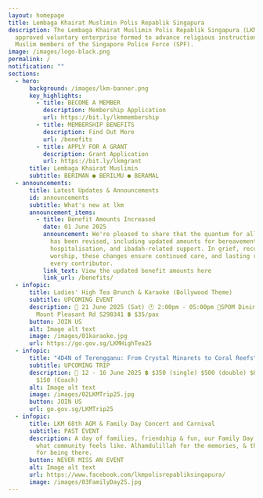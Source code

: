 ```yaml
---
layout: homepage
title: Lembaga Khairat Muslimin Polis Repablik Singapura
description: The Lembaga Khairat Muslimin Polis Repablik Singapura (LKM) is an
  approved voluntary enterprise formed to advance religious instruction among
  Muslim members of the Singapore Police Force (SPF).
image: /images/logo-black.png
permalink: /
notification: ""
sections:
  - hero:
      background: /images/lkm-banner.png
      key_highlights:
        - title: BECOME A MEMBER
          description: Membership Application
          url: https://bit.ly/lkmmembership
        - title: MEMBERSHIP BENEFITS
          description: Find Out More
          url: /benefits
        - title: APPLY FOR A GRANT
          description: Grant Application
          url: https://bit.ly/lkmgrant
      title: Lembaga Khairat Muslimin
      subtitle: BERIMAN ● BERILMU ● BERAMAL
  - announcements:
      title: Latest Updates & Announcements
      id: announcements
      subtitle: What's new at lkm
      announcement_items:
        - title: Benefit Amounts Increased
          date: 01 June 2025
          announcement: We're pleased to share that the quantum for all member benefits
            has been revised, including updated amounts for bereavement,
            hospitalisation, and ibadah-related support. In grief, recovery, or
            worship, these changes ensure continued care, and lasting reward for
            every contributor.
          link_text: View the updated benefit amounts here
          link_url: /benefits/
  - infopic:
      title: Ladies' High Tea Brunch & Karaoke (Bollywood Theme)
      subtitle: UPCOMING EVENT
      description: 📅 21 June 2025 (Sat) 🕐 2:00pm - 05:00pm 📍SPOM Dining Hall, 153
        Mount Pleasant Rd S298341 💲 $35/pax
      button: JOIN US
      alt: Image alt text
      image: /images/01karaoke.jpg
      url: https://go.gov.sg/LKMHighTea25
  - infopic:
      title: "4D4N of Terengganu: From Crystal Minarets to Coral Reefs"
      subtitle: UPCOMING TRIP
      description: 📅 12 - 16 June 2025 💲 $350 (single) $500 (double) $680 (triple),
        $150 (Coach)
      alt: Image alt text
      image: /images/02LKMTrip25.jpg
      button: JOIN US
      url: go.gov.sg/LKMTrip25
  - infopic:
      title: LKM 68th AGM & Family Day Concert and Carnival
      subtitle: PAST EVENT
      description: A day of families, friendship & fun, our Family Day reminded us
        what community feels like. Alhamdulillah for the memories, & thank you
        for being there.
      button: NEVER MISS AN EVENT
      alt: Image alt text
      url: https://www.facebook.com/lkmpolisrepabliksingapura/
      image: /images/03FamilyDay25.jpg
---
```

